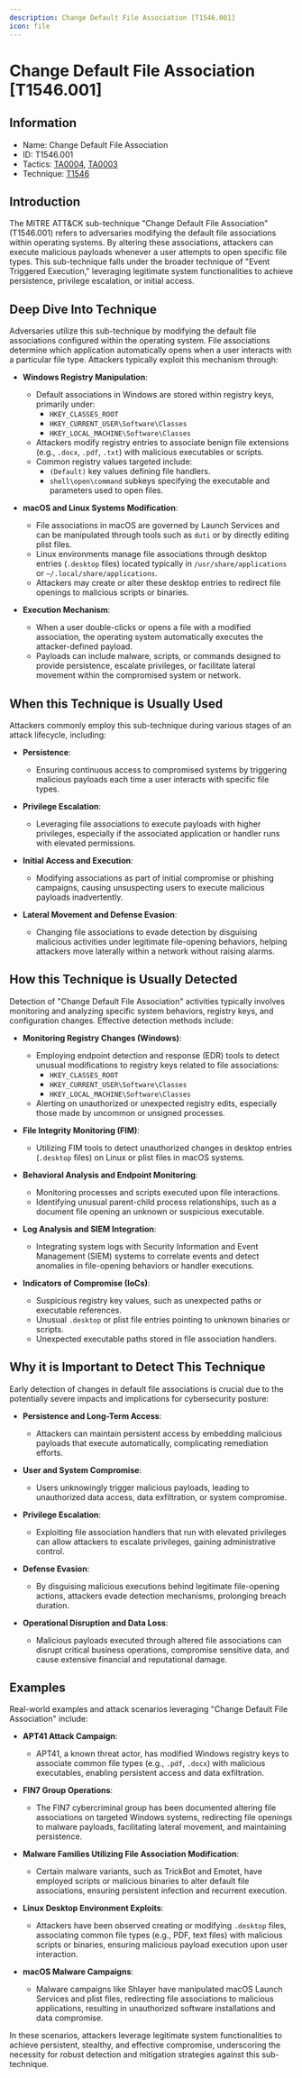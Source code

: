 ```yaml
---
description: Change Default File Association [T1546.001]
icon: file
---
```


# Change Default File Association [T1546.001]

## Information

- Name: Change Default File Association
- ID: T1546.001
- Tactics: [TA0004](../TA0004/TA0004.md), [TA0003](../TA0003/TA0003.md)
- Technique: [T1546](./T1546.md)

## Introduction

The MITRE ATT&CK sub-technique "Change Default File Association" (T1546.001) refers to adversaries modifying the default file associations within operating systems. By altering these associations, attackers can execute malicious payloads whenever a user attempts to open specific file types. This sub-technique falls under the broader technique of "Event Triggered Execution," leveraging legitimate system functionalities to achieve persistence, privilege escalation, or initial access.

## Deep Dive Into Technique

Adversaries utilize this sub-technique by modifying the default file associations configured within the operating system. File associations determine which application automatically opens when a user interacts with a particular file type. Attackers typically exploit this mechanism through:

- **Windows Registry Manipulation**:

  - Default associations in Windows are stored within registry keys, primarily under:
    - `HKEY_CLASSES_ROOT`
    - `HKEY_CURRENT_USER\Software\Classes`
    - `HKEY_LOCAL_MACHINE\Software\Classes`
  - Attackers modify registry entries to associate benign file extensions (e.g., `.docx`, `.pdf`, `.txt`) with malicious executables or scripts.
  - Common registry values targeted include:
    - `(Default)` key values defining file handlers.
    - `shell\open\command` subkeys specifying the executable and parameters used to open files.

- **macOS and Linux Systems Modification**:

  - File associations in macOS are governed by Launch Services and can be manipulated through tools such as `duti` or by directly editing plist files.
  - Linux environments manage file associations through desktop entries (`.desktop` files) located typically in `/usr/share/applications` or `~/.local/share/applications`.
  - Attackers may create or alter these desktop entries to redirect file openings to malicious scripts or binaries.

- **Execution Mechanism**:
  - When a user double-clicks or opens a file with a modified association, the operating system automatically executes the attacker-defined payload.
  - Payloads can include malware, scripts, or commands designed to provide persistence, escalate privileges, or facilitate lateral movement within the compromised system or network.

## When this Technique is Usually Used

Attackers commonly employ this sub-technique during various stages of an attack lifecycle, including:

- **Persistence**:

  - Ensuring continuous access to compromised systems by triggering malicious payloads each time a user interacts with specific file types.

- **Privilege Escalation**:

  - Leveraging file associations to execute payloads with higher privileges, especially if the associated application or handler runs with elevated permissions.

- **Initial Access and Execution**:

  - Modifying associations as part of initial compromise or phishing campaigns, causing unsuspecting users to execute malicious payloads inadvertently.

- **Lateral Movement and Defense Evasion**:
  - Changing file associations to evade detection by disguising malicious activities under legitimate file-opening behaviors, helping attackers move laterally within a network without raising alarms.

## How this Technique is Usually Detected

Detection of "Change Default File Association" activities typically involves monitoring and analyzing specific system behaviors, registry keys, and configuration changes. Effective detection methods include:

- **Monitoring Registry Changes (Windows)**:

  - Employing endpoint detection and response (EDR) tools to detect unusual modifications to registry keys related to file associations:
    - `HKEY_CLASSES_ROOT`
    - `HKEY_CURRENT_USER\Software\Classes`
    - `HKEY_LOCAL_MACHINE\Software\Classes`
  - Alerting on unauthorized or unexpected registry edits, especially those made by uncommon or unsigned processes.

- **File Integrity Monitoring (FIM)**:

  - Utilizing FIM tools to detect unauthorized changes in desktop entries (`.desktop` files) on Linux or plist files in macOS systems.

- **Behavioral Analysis and Endpoint Monitoring**:

  - Monitoring processes and scripts executed upon file interactions.
  - Identifying unusual parent-child process relationships, such as a document file opening an unknown or suspicious executable.

- **Log Analysis and SIEM Integration**:

  - Integrating system logs with Security Information and Event Management (SIEM) systems to correlate events and detect anomalies in file-opening behaviors or handler executions.

- **Indicators of Compromise (IoCs)**:
  - Suspicious registry key values, such as unexpected paths or executable references.
  - Unusual `.desktop` or plist file entries pointing to unknown binaries or scripts.
  - Unexpected executable paths stored in file association handlers.

## Why it is Important to Detect This Technique

Early detection of changes in default file associations is crucial due to the potentially severe impacts and implications for cybersecurity posture:

- **Persistence and Long-Term Access**:

  - Attackers can maintain persistent access by embedding malicious payloads that execute automatically, complicating remediation efforts.

- **User and System Compromise**:

  - Users unknowingly trigger malicious payloads, leading to unauthorized data access, data exfiltration, or system compromise.

- **Privilege Escalation**:

  - Exploiting file association handlers that run with elevated privileges can allow attackers to escalate privileges, gaining administrative control.

- **Defense Evasion**:

  - By disguising malicious executions behind legitimate file-opening actions, attackers evade detection mechanisms, prolonging breach duration.

- **Operational Disruption and Data Loss**:
  - Malicious payloads executed through altered file associations can disrupt critical business operations, compromise sensitive data, and cause extensive financial and reputational damage.

## Examples

Real-world examples and attack scenarios leveraging "Change Default File Association" include:

- **APT41 Attack Campaign**:

  - APT41, a known threat actor, has modified Windows registry keys to associate common file types (e.g., `.pdf`, `.docx`) with malicious executables, enabling persistent access and data exfiltration.

- **FIN7 Group Operations**:

  - The FIN7 cybercriminal group has been documented altering file associations on targeted Windows systems, redirecting file openings to malware payloads, facilitating lateral movement, and maintaining persistence.

- **Malware Families Utilizing File Association Modification**:

  - Certain malware variants, such as TrickBot and Emotet, have employed scripts or malicious binaries to alter default file associations, ensuring persistent infection and recurrent execution.

- **Linux Desktop Environment Exploits**:

  - Attackers have been observed creating or modifying `.desktop` files, associating common file types (e.g., PDF, text files) with malicious scripts or binaries, ensuring malicious payload execution upon user interaction.

- **macOS Malware Campaigns**:
  - Malware campaigns like Shlayer have manipulated macOS Launch Services and plist files, redirecting file associations to malicious applications, resulting in unauthorized software installations and data compromise.

In these scenarios, attackers leverage legitimate system functionalities to achieve persistent, stealthy, and effective compromise, underscoring the necessity for robust detection and mitigation strategies against this sub-technique.
